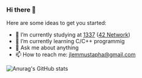 ### Hi there 👋



Here are some ideas to get you started:

- 🔭 I’m currently studying at [1337](https://1337.ma/en/) ([42 Network](https://42.fr/en/network-42/))
- 🌱 I’m currently learning C/C++ programmig
- 💬 Ask me about anything
- 📫 How to reach me: jlemmustapha@gmail.com

![Anurag's GitHub stats](https://github-readme-stats.vercel.app/api?username=MT-jlem&count_private=true&theme=tokyonight)
